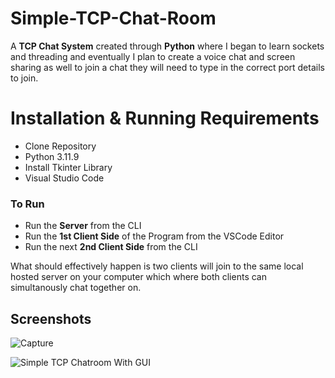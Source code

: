 # Simple-TCP-Chat-Room
A **TCP Chat System** created through **Python** where I began to learn sockets and threading and eventually I plan to create a voice chat and screen sharing as well to join a chat they will need to type in the correct port details to join.   

# Installation & Running Requirements
- Clone Repository
- Python 3.11.9
- Install Tkinter Library
- Visual Studio Code

### To Run
- Run the **Server** from the CLI
- Run the **1st Client Side** of the Program from the VSCode Editor
- Run the next **2nd Client Side** from the CLI

What should effectively happen is two clients will join to the same local hosted server on your computer which where both clients can simultanously chat together on.

## Screenshots
![Capture](https://github.com/user-attachments/assets/67a7aace-9be0-432d-9215-8c76257f9825)


![Simple TCP Chatroom With GUI](https://github.com/user-attachments/assets/77fc3285-7cc9-4f18-8b47-2e60ec1e941a)
